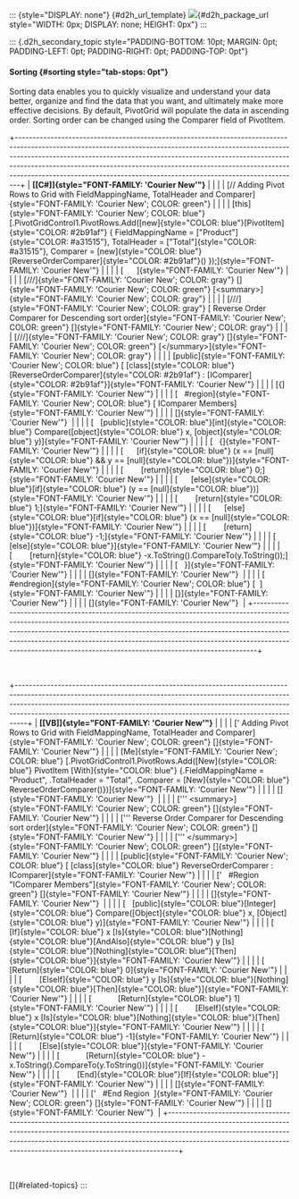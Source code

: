 ::: {style="DISPLAY: none"}
[](ms-xhelp:///?Id=d2h_url_template){#d2h_url_template} ![](!package_url!){#d2h_package_url style="WIDTH: 0px; DISPLAY: none; HEIGHT: 0px"}
:::

::: {.d2h_secondary_topic style="PADDING-BOTTOM: 10pt; MARGIN: 0pt; PADDING-LEFT: 0pt; PADDING-RIGHT: 0pt; PADDING-TOP: 0pt"}
#### Sorting {#sorting style="tab-stops: 0pt"}

Sorting data enables you to quickly visualize and understand your data better, organize and find the data that you want, and ultimately make more effective decisions. By default, PivotGrid will populate the data in ascending order. Sorting order can be changed using the Comparer field of PivotItem.

+-------------------------------------------------------------------------------------------------------------------------------------------------------------------------------------------------------------------------------------------------------------------------------------------------------------------------------------------------------------------------------------------------------+
| **[\[C#\]]{style="FONT-FAMILY: 'Courier New'"}**                                                                                                                                                                                                                                                                                                                                                      |
|                                                                                                                                                                                                                                                                                                                                                                                                       |
| [// Adding Pivot Rows to Grid with FieldMappingName, TotalHeader and Comparer]{style="FONT-FAMILY: 'Courier New'; COLOR: green"}                                                                                                                                                                                                                                                                      |
|                                                                                                                                                                                                                                                                                                                                                                                                       |
| [this]{style="FONT-FAMILY: 'Courier New'; COLOR: blue"} [.PivotGridControl1.PivotRows.Add([new]{style="COLOR: blue"}[PivotItem]{style="COLOR: #2b91af"} { FieldMappingName = [\"Product\"]{style="COLOR: #a31515"}, TotalHeader = [\"Total\"]{style="COLOR: #a31515"}, Comparer = [new]{style="COLOR: blue"}[ReverseOrderComparer]{style="COLOR: #2b91af"}() });]{style="FONT-FAMILY: 'Courier New'"} |
|                                                                                                                                                                                                                                                                                                                                                                                                       |
| [      ]{style="FONT-FAMILY: 'Courier New'"}                                                                                                                                                                                                                                                                                                                                                          |
|                                                                                                                                                                                                                                                                                                                                                                                                       |
| [///]{style="FONT-FAMILY: 'Courier New'; COLOR: gray"} []{style="FONT-FAMILY: 'Courier New'; COLOR: green"} [\<summary\>]{style="FONT-FAMILY: 'Courier New'; COLOR: gray"}                                                                                                                                                                                                                            |
|                                                                                                                                                                                                                                                                                                                                                                                                       |
| [///]{style="FONT-FAMILY: 'Courier New'; COLOR: gray"} [ Reverse Order Comparer for Descending sort order]{style="FONT-FAMILY: 'Courier New'; COLOR: green"} []{style="FONT-FAMILY: 'Courier New'; COLOR: gray"}                                                                                                                                                                                      |
|                                                                                                                                                                                                                                                                                                                                                                                                       |
| [///]{style="FONT-FAMILY: 'Courier New'; COLOR: gray"} []{style="FONT-FAMILY: 'Courier New'; COLOR: green"} [\</summary\>]{style="FONT-FAMILY: 'Courier New'; COLOR: gray"}                                                                                                                                                                                                                           |
|                                                                                                                                                                                                                                                                                                                                                                                                       |
| [public]{style="FONT-FAMILY: 'Courier New'; COLOR: blue"} [ [class]{style="COLOR: blue"} [ReverseOrderComparer]{style="COLOR: #2b91af"} : [IComparer]{style="COLOR: #2b91af"}]{style="FONT-FAMILY: 'Courier New'"}                                                                                                                                                                                    |
|                                                                                                                                                                                                                                                                                                                                                                                                       |
| [{]{style="FONT-FAMILY: 'Courier New'"}                                                                                                                                                                                                                                                                                                                                                               |
|                                                                                                                                                                                                                                                                                                                                                                                                       |
| [   #region]{style="FONT-FAMILY: 'Courier New'; COLOR: blue"} [ IComparer Members]{style="FONT-FAMILY: 'Courier New'"}                                                                                                                                                                                                                                                                                |
|                                                                                                                                                                                                                                                                                                                                                                                                       |
| []{style="FONT-FAMILY: 'Courier New'"}                                                                                                                                                                                                                                                                                                                                                                |
|                                                                                                                                                                                                                                                                                                                                                                                                       |
| [   [public]{style="COLOR: blue"}[int]{style="COLOR: blue"} Compare([object]{style="COLOR: blue"} x, [object]{style="COLOR: blue"} y)]{style="FONT-FAMILY: 'Courier New'"}                                                                                                                                                                                                                            |
|                                                                                                                                                                                                                                                                                                                                                                                                       |
| [   {]{style="FONT-FAMILY: 'Courier New'"}                                                                                                                                                                                                                                                                                                                                                            |
|                                                                                                                                                                                                                                                                                                                                                                                                       |
| [      [if]{style="COLOR: blue"} (x == [null]{style="COLOR: blue"} && y == [null]{style="COLOR: blue"})]{style="FONT-FAMILY: 'Courier New'"}                                                                                                                                                                                                                                                          |
|                                                                                                                                                                                                                                                                                                                                                                                                       |
| [        [return]{style="COLOR: blue"} 0;]{style="FONT-FAMILY: 'Courier New'"}                                                                                                                                                                                                                                                                                                                        |
|                                                                                                                                                                                                                                                                                                                                                                                                       |
| [      [else]{style="COLOR: blue"}[if]{style="COLOR: blue"} (y == [null]{style="COLOR: blue"})]{style="FONT-FAMILY: 'Courier New'"}                                                                                                                                                                                                                                                                   |
|                                                                                                                                                                                                                                                                                                                                                                                                       |
| [        [return]{style="COLOR: blue"} 1;]{style="FONT-FAMILY: 'Courier New'"}                                                                                                                                                                                                                                                                                                                        |
|                                                                                                                                                                                                                                                                                                                                                                                                       |
| [      [else]{style="COLOR: blue"}[if]{style="COLOR: blue"} (x == [null]{style="COLOR: blue"})]{style="FONT-FAMILY: 'Courier New'"}                                                                                                                                                                                                                                                                   |
|                                                                                                                                                                                                                                                                                                                                                                                                       |
| [        [return]{style="COLOR: blue"} -1;]{style="FONT-FAMILY: 'Courier New'"}                                                                                                                                                                                                                                                                                                                       |
|                                                                                                                                                                                                                                                                                                                                                                                                       |
| [      [else]{style="COLOR: blue"}]{style="FONT-FAMILY: 'Courier New'"}                                                                                                                                                                                                                                                                                                                               |
|                                                                                                                                                                                                                                                                                                                                                                                                       |
| [        [return]{style="COLOR: blue"} -x.ToString().CompareTo(y.ToString());]{style="FONT-FAMILY: 'Courier New'"}                                                                                                                                                                                                                                                                                    |
|                                                                                                                                                                                                                                                                                                                                                                                                       |
| [   }]{style="FONT-FAMILY: 'Courier New'"}                                                                                                                                                                                                                                                                                                                                                            |
|                                                                                                                                                                                                                                                                                                                                                                                                       |
| []{style="FONT-FAMILY: 'Courier New'"}                                                                                                                                                                                                                                                                                                                                                                |
|                                                                                                                                                                                                                                                                                                                                                                                                       |
| [   #endregion]{style="FONT-FAMILY: 'Courier New'; COLOR: blue"} [  ]{style="FONT-FAMILY: 'Courier New'"}                                                                                                                                                                                                                                                                                             |
|                                                                                                                                                                                                                                                                                                                                                                                                       |
| [}]{style="FONT-FAMILY: 'Courier New'"}                                                                                                                                                                                                                                                                                                                                                               |
|                                                                                                                                                                                                                                                                                                                                                                                                       |
| []{style="FONT-FAMILY: 'Courier New'"}                                                                                                                                                                                                                                                                                                                                                                |
+-------------------------------------------------------------------------------------------------------------------------------------------------------------------------------------------------------------------------------------------------------------------------------------------------------------------------------------------------------------------------------------------------------+

 

+---------------------------------------------------------------------------------------------------------------------------------------------------------------------------------------------------------------------------------------------------------------------------------------------------------------------------+
| **[\[VB\]]{style="FONT-FAMILY: 'Courier New'"}**                                                                                                                                                                                                                                                                          |
|                                                                                                                                                                                                                                                                                                                           |
| [\' Adding Pivot Rows to Grid with FieldMappingName, TotalHeader and Comparer]{style="FONT-FAMILY: 'Courier New'; COLOR: green"} []{style="FONT-FAMILY: 'Courier New'"}                                                                                                                                                   |
|                                                                                                                                                                                                                                                                                                                           |
| [Me]{style="FONT-FAMILY: 'Courier New'; COLOR: blue"} [.PivotGridControl1.PivotRows.Add([New]{style="COLOR: blue"} PivotItem [With]{style="COLOR: blue"} {.FieldMappingName = \"Product\", .TotalHeader = \"Total\", .Comparer = [New]{style="COLOR: blue"} ReverseOrderComparer()})]{style="FONT-FAMILY: 'Courier New'"} |
|                                                                                                                                                                                                                                                                                                                           |
| []{style="FONT-FAMILY: 'Courier New'"}                                                                                                                                                                                                                                                                                    |
|                                                                                                                                                                                                                                                                                                                           |
| [\'\'\' \<summary\>]{style="FONT-FAMILY: 'Courier New'; COLOR: green"} []{style="FONT-FAMILY: 'Courier New'"}                                                                                                                                                                                                             |
|                                                                                                                                                                                                                                                                                                                           |
| [\'\'\' Reverse Order Comparer for Descending sort order]{style="FONT-FAMILY: 'Courier New'; COLOR: green"} []{style="FONT-FAMILY: 'Courier New'"}                                                                                                                                                                        |
|                                                                                                                                                                                                                                                                                                                           |
| [\'\'\' \</summary\>]{style="FONT-FAMILY: 'Courier New'; COLOR: green"} []{style="FONT-FAMILY: 'Courier New'"}                                                                                                                                                                                                            |
|                                                                                                                                                                                                                                                                                                                           |
| [public]{style="FONT-FAMILY: 'Courier New'; COLOR: blue"} [ [class]{style="COLOR: blue"} ReverseOrderComparer : IComparer]{style="FONT-FAMILY: 'Courier New'"}                                                                                                                                                            |
|                                                                                                                                                                                                                                                                                                                           |
| [\'   #Region \"IComparer Members\"]{style="FONT-FAMILY: 'Courier New'; COLOR: green"} []{style="FONT-FAMILY: 'Courier New'"}                                                                                                                                                                                             |
|                                                                                                                                                                                                                                                                                                                           |
| []{style="FONT-FAMILY: 'Courier New'"}                                                                                                                                                                                                                                                                                    |
|                                                                                                                                                                                                                                                                                                                           |
| [   [public]{style="COLOR: blue"}[Integer]{style="COLOR: blue"} Compare([Object]{style="COLOR: blue"} x, [Object]{style="COLOR: blue"} y)]{style="FONT-FAMILY: 'Courier New'"}                                                                                                                                            |
|                                                                                                                                                                                                                                                                                                                           |
| [        [If]{style="COLOR: blue"} x [Is]{style="COLOR: blue"}[Nothing]{style="COLOR: blue"}[AndAlso]{style="COLOR: blue"} y [Is]{style="COLOR: blue"}[Nothing]{style="COLOR: blue"}[Then]{style="COLOR: blue"}]{style="FONT-FAMILY: 'Courier New'"}                                                                      |
|                                                                                                                                                                                                                                                                                                                           |
| [            [Return]{style="COLOR: blue"} 0]{style="FONT-FAMILY: 'Courier New'"}                                                                                                                                                                                                                                         |
|                                                                                                                                                                                                                                                                                                                           |
| [        [ElseIf]{style="COLOR: blue"} y [Is]{style="COLOR: blue"}[Nothing]{style="COLOR: blue"}[Then]{style="COLOR: blue"}]{style="FONT-FAMILY: 'Courier New'"}                                                                                                                                                          |
|                                                                                                                                                                                                                                                                                                                           |
| [            [Return]{style="COLOR: blue"} 1]{style="FONT-FAMILY: 'Courier New'"}                                                                                                                                                                                                                                         |
|                                                                                                                                                                                                                                                                                                                           |
| [        [ElseIf]{style="COLOR: blue"} x [Is]{style="COLOR: blue"}[Nothing]{style="COLOR: blue"}[Then]{style="COLOR: blue"}]{style="FONT-FAMILY: 'Courier New'"}                                                                                                                                                          |
|                                                                                                                                                                                                                                                                                                                           |
| [            [Return]{style="COLOR: blue"} -1]{style="FONT-FAMILY: 'Courier New'"}                                                                                                                                                                                                                                        |
|                                                                                                                                                                                                                                                                                                                           |
| [        [Else]{style="COLOR: blue"}]{style="FONT-FAMILY: 'Courier New'"}                                                                                                                                                                                                                                                 |
|                                                                                                                                                                                                                                                                                                                           |
| [            [Return]{style="COLOR: blue"} -x.ToString().CompareTo(y.ToString())]{style="FONT-FAMILY: 'Courier New'"}                                                                                                                                                                                                     |
|                                                                                                                                                                                                                                                                                                                           |
| [        [End]{style="COLOR: blue"}[If]{style="COLOR: blue"}]{style="FONT-FAMILY: 'Courier New'"}                                                                                                                                                                                                                         |
|                                                                                                                                                                                                                                                                                                                           |
| []{style="FONT-FAMILY: 'Courier New'"}                                                                                                                                                                                                                                                                                    |
|                                                                                                                                                                                                                                                                                                                           |
| [\'   #End Region  ]{style="FONT-FAMILY: 'Courier New'; COLOR: green"} []{style="FONT-FAMILY: 'Courier New'"}                                                                                                                                                                                                             |
|                                                                                                                                                                                                                                                                                                                           |
| []{style="FONT-FAMILY: 'Courier New'"}                                                                                                                                                                                                                                                                                    |
+---------------------------------------------------------------------------------------------------------------------------------------------------------------------------------------------------------------------------------------------------------------------------------------------------------------------------+

 

[]{#related-topics}
:::
